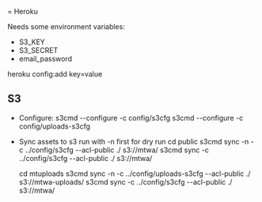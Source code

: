 = Heroku

Needs some environment variables:

 - S3_KEY
 - S3_SECRET
 - email_password

heroku config:add key=value


## S3

 * Configure:
   s3cmd --configure -c config/s3cfg
	 s3cmd --configure -c config/uploads-s3cfg

 * Sync assets to s3
	run with -n first for dry run
	cd public
  s3cmd sync -n -c ../config/s3cfg --acl-public ./ s3://mtwa/
  s3cmd sync -c ../config/s3cfg --acl-public ./ s3://mtwa/

	cd mtuploads
  s3cmd sync -n -c ../config/uploads-s3cfg --acl-public ./ s3://mtwa-uploads/
  s3cmd sync -c ../config/s3cfg --acl-public ./ s3://mtwa/
